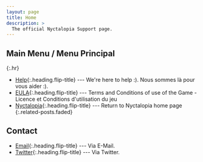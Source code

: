 ```yaml
---
layout: page
title: Home
description: >
  The official Nyctalopia Support page.
---
```


## Main Menu / Menu Principal
{:.hr}

* [Help]{:.heading.flip-title} --- We're here to help :). Nous sommes là pour vous aider :).
* [EULA]{:.heading.flip-title} --- Terms and Conditions of use of the Game - Licence et Conditions d'utilisation du jeu
* [Nyctalopia]{:.heading.flip-title} --- Return to Nyctalopia home page
{:.related-posts.faded}

## Contact

* [Email]{:.heading.flip-title} --- Via E-Mail.
* [Twitter]{:.heading.flip-title} --- Via Twitter.

[help]: /docs/index.md
[EULA]: eula.md
[LICENCE]: eula.md
[Nyctalopia]: https://nyctalopia.games
[Email]: mailto://support@nyctalopia.games
[Twitter]: https://twitter.com/nyctaIopia